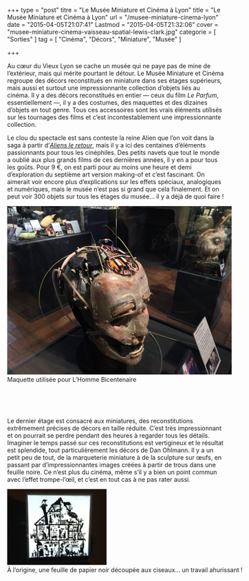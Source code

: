 +++
type = "post"
titre = "Le Musée Miniature et Cinéma à Lyon"
title = "Le Musée Miniature et Cinéma à Lyon"
url = "/musee-miniature-cinema-lyon"
date = "2015-04-05T21:07:41"
Lastmod = "2015-04-05T21:32:06"
cover = "musee-miniature-cinema-vaisseau-spatial-lewis-clark.jpg"
categorie = [ "Sorties" ]
tag = [ "Cinéma", "Décors", "Miniature", "Musée" ]

+++

<p>Au cœur du Vieux Lyon se cache un musée qui ne paye pas de mine de l&rsquo;extérieur, mais qui mérite pourtant le détour. Le Musée Miniature et Cinéma regroupe des décors reconstitués en miniature dans ses étages supérieurs, mais aussi et surtout une impressionnante collection d&rsquo;objets liés au cinéma. Il y a des décors reconstitués en entier — ceux du film <em>Le Parfum</em>, essentiellement —, il y a des costumes, des maquettes et des dizaines d&rsquo;objets en tout genre. Tous ces accessoires sont les vrais éléments utilisés sur les tournages des films et c&rsquo;est incontestablement une impressionnante collection.</p>
<p>Le clou du spectacle est sans conteste la reine Alien que l&rsquo;on voit dans la saga à partir d&rsquo;<a href="/aliens-le-retour-cameron/" title="Aliens le retour, James Cameron"><em>Aliens le retour</em></a>, mais il y a ici des centaines d&rsquo;éléments passionnants pour tous les cinéphiles. Des petits navets que tout le monde a oublié aux plus grands films de ces dernières années, il y en a pour tous les goûts. Pour 9 €, on est parti pour au moins une heure et demi d&rsquo;exploration du septième art version making-of et c&rsquo;est fascinant. On aimerait voir encore plus d&rsquo;explications sur les effets spéciaux, analogiques et numériques, mais le musée n&rsquo;est pas si grand que cela finalement. Et on peut voir 300 objets sur tous les étages du musée… il y a déjà de quoi faire !</p>
<div class="tiled-gallery type-rectangular tiled-gallery-unresized" data-original-width="950" data-carousel-extra='{&quot;blog_id&quot;:1,&quot;permalink&quot;:&quot;http:\/\/voiretmanger.fr\/musee-miniature-cinema-lyon\/&quot;,&quot;likes_blog_id&quot;:41913266}' > <div class="gallery-row" style="width: 950px; height: 476px;" data-original-width="950" data-original-height="476" > <div class="gallery-group images-1" style="width: 634px; height: 476px;" data-original-width="634" data-original-height="476" > <div class="tiled-gallery-item tiled-gallery-item-large"> <a href="/wp-content/2015/04/decor-le-parfum.jpg" border="0"> <img data-attachment-id="13473" data-orig-file="/wp-content/2015/04/decor-le-parfum.jpg" data-orig-size="3264,2448" data-comments-opened="1" data-image-meta="{&quot;aperture&quot;:&quot;0&quot;,&quot;credit&quot;:&quot;&quot;,&quot;camera&quot;:&quot;&quot;,&quot;caption&quot;:&quot;&quot;,&quot;created_timestamp&quot;:&quot;0&quot;,&quot;copyright&quot;:&quot;&quot;,&quot;focal_length&quot;:&quot;0&quot;,&quot;iso&quot;:&quot;0&quot;,&quot;shutter_speed&quot;:&quot;0&quot;,&quot;title&quot;:&quot;&quot;,&quot;orientation&quot;:&quot;0&quot;}" data-image-title="decor-le-parfum" data-image-description="" data-medium-file="/wp-content/2015/04/decor-le-parfum-667x500.jpg" data-large-file="/wp-content/2015/04/decor-le-parfum-1600x1200.jpg" src="homme-bicentenaire-tete-animee.jpg?w=522&h=391&crop=1" width="522" height="391" data-original-width="522" data-original-height="391" title="homme-bicentenaire-tete-animee" alt="" style="width: 522px; height: 391px;" /> </a> <div class="tiled-gallery-caption"> Maquette utilisée pour L&rsquo;Homme Bicentenaire </div> </div> </div> <!-- close group --> </div> <!-- close row --> </div>
<p>Le dernier étage est consacré aux miniatures, des reconstitutions extrêmement précises de décors en taille réduite. C&rsquo;est très impressionnant et on pourrait se perdre pendant des heures à regarder tous les détails. Imaginer le temps passé sur ces reconstitutions est vertigineux et le résultat est splendide, tout particulièrement les décors de Dan Ohlmann. Il y a un petit peu de tout, de la marqueterie miniature à de la sculpture sur œufs, en passant par d&rsquo;impressionnantes images créées à partir de trous dans une feuille noire. Ce n&rsquo;est plus du cinéma, même s&rsquo;il y a bien un point commun avec l&rsquo;effet trompe-l&rsquo;œil, et c&rsquo;est en tout cas à ne pas rater aussi.</p>
<div class="tiled-gallery type-rectangular tiled-gallery-unresized" data-original-width="950" data-carousel-extra='{&quot;blog_id&quot;:1,&quot;permalink&quot;:&quot;http:\/\/voiretmanger.fr\/musee-miniature-cinema-lyon\/&quot;,&quot;likes_blog_id&quot;:41913266}' > <div class="gallery-row" style="width: 950px; height: 476px;" data-original-width="950" data-original-height="476" > <div class="gallery-group images-1" style="width: 634px; height: 476px;" data-original-width="634" data-original-height="476" > <div class="tiled-gallery-item tiled-gallery-item-large"> <a href="/wp-content/2015/04/IMG_4137.jpg" border="0"> <img data-attachment-id="13502" data-orig-file="/wp-content/2015/04/IMG_4137.jpg" data-orig-size="3264,2448" data-comments-opened="1" data-image-meta="{&quot;aperture&quot;:&quot;0&quot;,&quot;credit&quot;:&quot;&quot;,&quot;camera&quot;:&quot;&quot;,&quot;caption&quot;:&quot;&quot;,&quot;created_timestamp&quot;:&quot;0&quot;,&quot;copyright&quot;:&quot;&quot;,&quot;focal_length&quot;:&quot;0&quot;,&quot;iso&quot;:&quot;0&quot;,&quot;shutter_speed&quot;:&quot;0&quot;,&quot;title&quot;:&quot;&quot;,&quot;orientation&quot;:&quot;0&quot;}" data-image-title="IMG_4137" data-image-description="" data-medium-file="/wp-content/2015/04/IMG_4137-667x500.jpg" data-large-file="/wp-content/2015/04/IMG_4137-1600x1200.jpg" src="IMG_4090.jpg?w=231&h=176&crop=1" width="231" height="176" data-original-width="231" data-original-height="176" title="IMG_4090" alt="" style="width: 231px; height: 176px;" /> </a> <div class="tiled-gallery-caption"> À l&rsquo;origine, une feuille de papier noir découpée aux ciseaux… un travail ahurissant ! </div> </div> </div> <!-- close group --> </div> <!-- close row --> </div>


